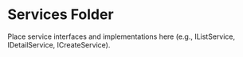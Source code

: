 # Services Folder

Place service interfaces and implementations here (e.g., IListService, IDetailService, ICreateService).
